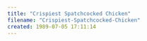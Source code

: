 ```yaml
---
title: "Crispiest Spatchcocked Chicken"
filename: "Crispiest-Spatchcocked-Chicken"
created: 1989-07-05 17:11:14
---
```

